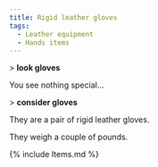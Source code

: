 ```yaml
---
title: Rigid leather gloves
tags:
  - Leather equipment
  - Hands items
---
```

\> **look gloves**

You see nothing special...

\> **consider gloves**

They are a pair of rigid leather gloves.

They weigh a couple of pounds.

{% include Items.md %}
